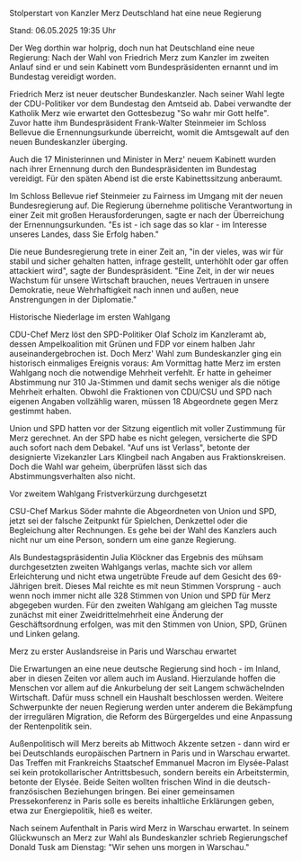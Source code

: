 
Stolperstart von Kanzler Merz 
Deutschland hat eine neue Regierung


Stand: 06.05.2025 19:35 Uhr


Der Weg dorthin war holprig, doch nun hat Deutschland eine neue Regierung: Nach der Wahl von Friedrich Merz zum Kanzler im zweiten Anlauf sind er und sein Kabinett vom Bundespräsidenten ernannt und im Bundestag vereidigt worden.



Friedrich Merz ist neuer deutscher Bundeskanzler. Nach seiner Wahl legte der CDU-Politiker vor dem Bundestag den Amtseid ab. Dabei verwandte der Katholik Merz wie erwartet den Gottesbezug "So wahr mir Gott helfe". Zuvor hatte ihm Bundespräsident Frank-Walter Steinmeier im Schloss Bellevue die Ernennungsurkunde überreicht, womit die Amtsgewalt auf den neuen Bundeskanzler überging.


Auch die 17 Ministerinnen und Minister in Merz' neuem Kabinett wurden nach ihrer Ernennung durch den Bundespräsidenten im Bundestag vereidigt. Für den späten Abend ist die erste Kabinettssitzung anberaumt.


Im Schloss Bellevue rief Steinmeier zu Fairness im Umgang mit der neuen Bundesregierung auf. Die Regierung übernehme politische Verantwortung in einer Zeit mit großen Herausforderungen, sagte er nach der Überreichung der Ernennungsurkunden. "Es ist - ich sage das so klar - im Interesse unseres Landes, dass Sie Erfolg haben."


Die neue Bundesregierung trete in einer Zeit an, "in der vieles, was wir für stabil und sicher gehalten hatten, infrage gestellt, unterhöhlt oder gar offen attackiert wird", sagte der Bundespräsident. "Eine Zeit, in der wir neues Wachstum für unsere Wirtschaft brauchen, neues Vertrauen in unsere Demokratie, neue Wehrhaftigkeit nach innen und außen, neue Anstrengungen in der Diplomatie."



Historische Niederlage im ersten Wahlgang


CDU-Chef Merz löst den SPD-Politiker Olaf Scholz im Kanzleramt ab, dessen Ampelkoalition mit Grünen und FDP vor einem halben Jahr auseinandergebrochen ist. Doch Merz' Wahl zum Bundeskanzler ging ein historisch einmaliges Ereignis voraus: Am Vormittag hatte Merz im ersten Wahlgang noch die notwendige Mehrheit verfehlt. Er hatte in geheimer Abstimmung nur 310 Ja-Stimmen und damit sechs weniger als die nötige Mehrheit erhalten. Obwohl die Fraktionen von CDU/CSU und SPD nach eigenen Angaben vollzählig waren, müssen 18 Abgeordnete gegen Merz gestimmt haben.


Union und SPD hatten vor der Sitzung eigentlich mit voller Zustimmung für Merz gerechnet. An der SPD habe es nicht gelegen, versicherte die SPD auch sofort nach dem Debakel. "Auf uns ist Verlass", betonte der designierte Vizekanzler Lars Klingbeil nach Angaben aus Fraktionskreisen. Doch die Wahl war geheim, überprüfen lässt sich das Abstimmungsverhalten also nicht. 

Vor zweitem Wahlgang Fristverkürzung durchgesetzt


CSU-Chef Markus Söder mahnte die Abgeordneten von Union und SPD, jetzt sei der falsche Zeitpunkt für Spielchen, Denkzettel oder die Begleichung alter Rechnungen. Es gehe bei der Wahl des Kanzlers auch nicht nur um eine Person, sondern um eine ganze Regierung.


Als Bundestagspräsidentin Julia Klöckner das Ergebnis des mühsam durchgesetzten zweiten Wahlgangs verlas, machte sich vor allem Erleichterung und nicht etwa ungetrübte Freude auf dem Gesicht des 69-Jährigen breit. Dieses Mal reichte es mit neun Stimmen Vorsprung - auch wenn noch immer nicht alle 328 Stimmen von Union und SPD für Merz abgegeben wurden. Für den zweiten Wahlgang am gleichen Tag musste zunächst mit einer Zweidrittelmehrheit eine Änderung der Geschäftsordnung erfolgen, was mit den Stimmen von Union, SPD, Grünen und Linken gelang.

Merz zu erster Auslandsreise in Paris und Warschau erwartet


Die Erwartungen an eine neue deutsche Regierung sind hoch - im Inland, aber in diesen Zeiten vor allem auch im Ausland. Hierzulande hoffen die Menschen vor allem auf die Ankurbelung der seit Langem schwächelnden Wirtschaft. Dafür muss schnell ein Haushalt beschlossen werden. Weitere Schwerpunkte der neuen Regierung werden unter anderem die Bekämpfung der irregulären Migration, die Reform des Bürgergeldes und eine Anpassung der Rentenpolitik sein.


Außenpolitisch will Merz bereits ab Mittwoch Akzente setzen - dann wird er bei Deutschlands europäischen Partnern in Paris und in Warschau erwartet. Das Treffen mit Frankreichs Staatschef Emmanuel Macron im Elysée-Palast sei kein protokollarischer Antrittsbesuch, sondern bereits ein Arbeitstermin, betonte der Elysée. Beide Seiten wollten frischen Wind in die deutsch-französischen Beziehungen bringen. Bei einer gemeinsamen Pressekonferenz in Paris solle es bereits inhaltliche Erklärungen geben, etwa zur Energiepolitik, hieß es weiter.


Nach seinem Aufenthalt in Paris wird Merz in Warschau erwartet. In seinem Glückwunsch an Merz zur Wahl als Bundeskanzler schrieb Regierungschef Donald Tusk am Dienstag: "Wir sehen uns morgen in Warschau."

